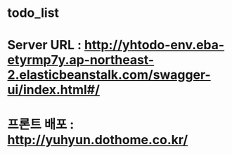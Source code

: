 # todo_list
# Server URL : http://yhtodo-env.eba-etyrmp7y.ap-northeast-2.elasticbeanstalk.com/swagger-ui/index.html#/
# 프론트 배포 : http://yuhyun.dothome.co.kr/
